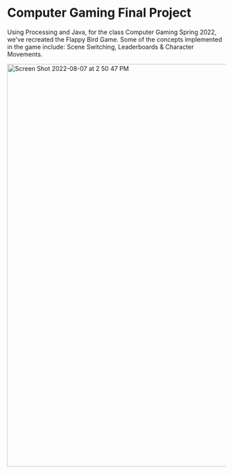 # Computer Gaming Final Project

Using Processing and Java, for the class Computer Gaming Spring 2022, we've recreated the Flappy Bird Game. Some of the concepts implemented in the game include: Scene Switching, Leaderboards & Character Movements.

<img width="927" alt="Screen Shot 2022-08-07 at 2 50 47 PM" src="https://user-images.githubusercontent.com/64707998/183306652-a65c4cd9-41de-4553-9be4-464b38521093.png">
